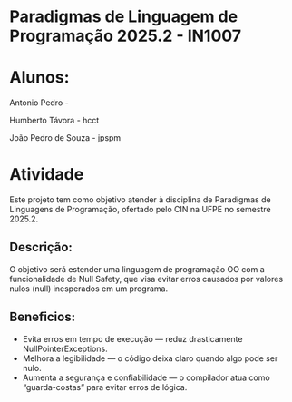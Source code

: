 
# Paradigmas de Linguagem de Programação 2025.2 - IN1007

# Alunos:

Antonio Pedro - 

Humberto Távora - hcct

João Pedro de Souza - jpspm

# Atividade

Este projeto tem como objetivo atender à disciplina de Paradigmas de Linguagens de Programação, ofertado pelo CIN na UFPE no semestre 2025.2.

## Descrição:
O objetivo será estender uma linguagem de programação OO com a funcionalidade de Null Safety, que visa evitar erros causados por valores nulos (null) inesperados em um programa.

## Beneficios:
-  Evita erros em tempo de execução — reduz drasticamente NullPointerExceptions.
-  Melhora a legibilidade — o código deixa claro quando algo pode ser nulo.
-  Aumenta a segurança e confiabilidade — o compilador atua como “guarda-costas” para evitar erros de lógica.
